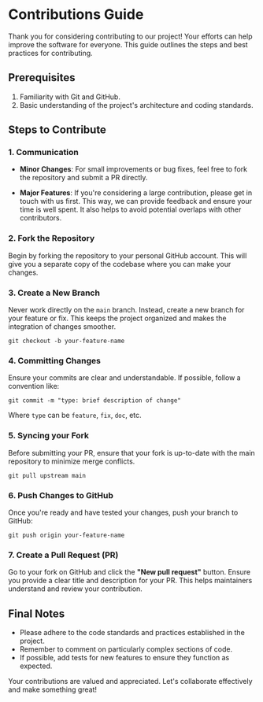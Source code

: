 # Contributions Guide

Thank you for considering contributing to our project! Your efforts can help improve the software for everyone. This guide outlines the steps and best practices for contributing.

## Prerequisites

1. Familiarity with Git and GitHub.
2. Basic understanding of the project's architecture and coding standards.

## Steps to Contribute

### 1. Communication

- **Minor Changes**: For small improvements or bug fixes, feel free to fork the repository and submit a PR directly.

- **Major Features**: If you're considering a large contribution, please get in touch with us first. This way, we can provide feedback and ensure your time is well spent. It also helps to avoid potential overlaps with other contributors.

### 2. Fork the Repository

Begin by forking the repository to your personal GitHub account. This will give you a separate copy of the codebase where you can make your changes.

### 3. Create a New Branch

Never work directly on the `main` branch. Instead, create a new branch for your feature or fix. This keeps the project organized and makes the integration of changes smoother. 

```shell
git checkout -b your-feature-name
```

### 4. Committing Changes

Ensure your commits are clear and understandable. If possible, follow a convention like:

```shell
git commit -m "type: brief description of change"
```

Where `type` can be `feature`, `fix`, `doc`, etc.

### 5. Syncing your Fork

Before submitting your PR, ensure that your fork is up-to-date with the main repository to minimize merge conflicts.

```shell
git pull upstream main
```

### 6. Push Changes to GitHub

Once you're ready and have tested your changes, push your branch to GitHub:

```shell
git push origin your-feature-name
```

### 7. Create a Pull Request (PR)

Go to your fork on GitHub and click the **"New pull request"** button. Ensure you provide a clear title and description for your PR. This helps maintainers understand and review your contribution.

## Final Notes

- Please adhere to the code standards and practices established in the project.
- Remember to comment on particularly complex sections of code.
- If possible, add tests for new features to ensure they function as expected.

Your contributions are valued and appreciated. Let's collaborate effectively and make something great!